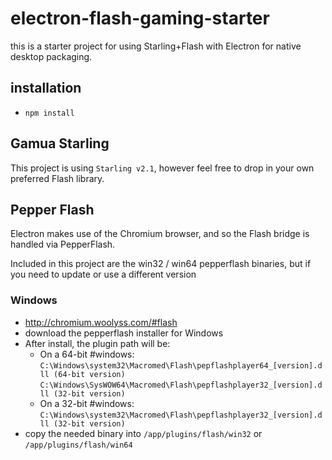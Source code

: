 # electron-flash-gaming-starter

this is a starter project for using Starling+Flash with Electron for native desktop packaging.

## installation

* `npm install`

## Gamua Starling

This project is using `Starling v2.1`, however feel free to drop in your own preferred Flash library.

## Pepper Flash

Electron makes use of the Chromium browser, and so the Flash bridge is handled via PepperFlash.

Included in this project are the win32 / win64 pepperflash binaries, but if you need to update or 
use a different version

### Windows 

* http://chromium.woolyss.com/#flash
* download the pepperflash installer for Windows
* After install, the plugin path will be:
  - On a 64-bit #windows:
    `C:\Windows\system32\Macromed\Flash\pepflashplayer64_[version].dll (64-bit version)`
    `C:\Windows\SysWOW64\Macromed\Flash\pepflashplayer32_[version].dll (32-bit version)`
  - On a 32-bit #windows:
    `C:\Windows\system32\Macromed\Flash\pepflashplayer32_[version].dll (32-bit version)`
* copy the needed binary into `/app/plugins/flash/win32` or `/app/plugins/flash/win64`
